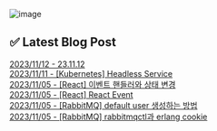 ![image](https://user-images.githubusercontent.com/76645095/162124599-f9d701d6-e523-49c4-a6ce-193dc38f1026.png)

## ✅ Latest Blog Post

[2023/11/12 - 23.11.12](http://blog.naver.com/ds4ouj/223262501209) <br/>
[2023/11/11 - [Kubernetes] Headless Service](http://blog.naver.com/ds4ouj/223262109570) <br/>
[2023/11/05 - [React] 이벤트 핸들러와 상태 변경](http://blog.naver.com/ds4ouj/223256401906) <br/>
[2023/11/05 - [React] React Event](http://blog.naver.com/ds4ouj/223256383682) <br/>
[2023/11/05 - [RabbitMQ] default user 생성하는 방법](http://blog.naver.com/ds4ouj/223256280351) <br/>
[2023/11/05 - [RabbitMQ] rabbitmqctl과 erlang cookie](http://blog.naver.com/ds4ouj/223256217547) <br/>
